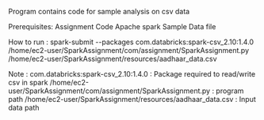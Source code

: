 
Program contains code for sample analysis on csv data

Prerequisites:
Assignment Code
Apache spark 
Sample Data file


How to run :
spark-submit  --packages com.databricks:spark-csv_2.10:1.4.0 /home/ec2-user/SparkAssignment/com/assignment/SparkAssignment.py /home/ec2-user/SparkAssignment/resources/aadhaar_data.csv



Note : 
com.databricks:spark-csv_2.10:1.4.0 : Package required to read/write csv in spark
/home/ec2-user/SparkAssignment/com/assignment/SparkAssignment.py : program path
/home/ec2-user/SparkAssignment/resources/aadhaar_data.csv : Input data path


